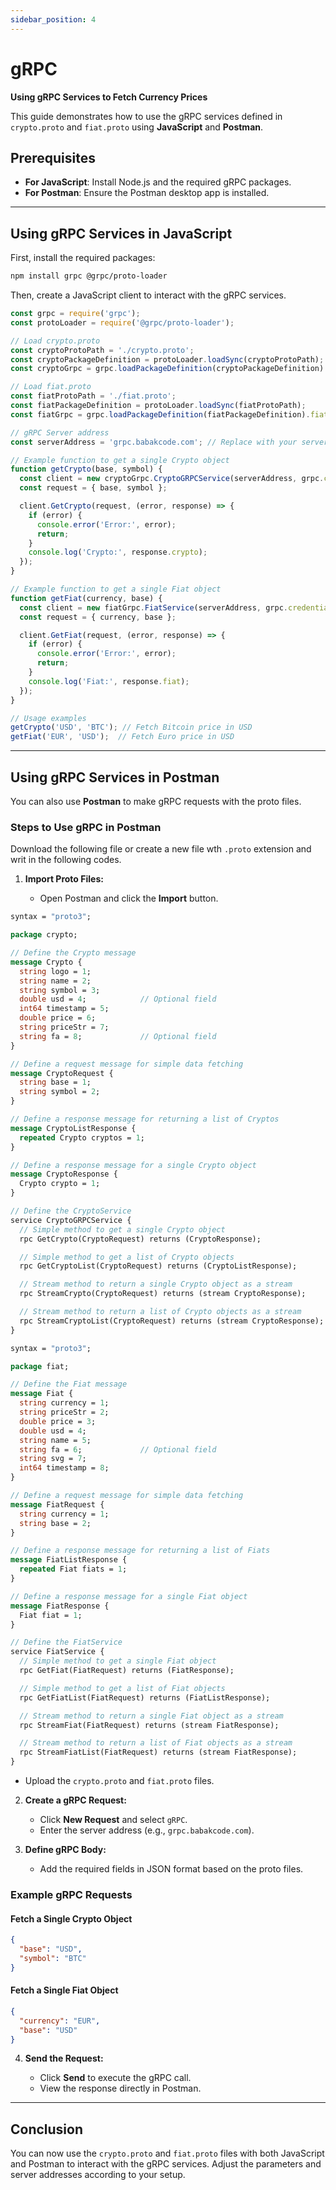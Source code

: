 ```yaml
---
sidebar_position: 4
---
```


# gRPC
 
**Using gRPC Services to Fetch Currency Prices**

This guide demonstrates how to use the gRPC services defined in `crypto.proto` and `fiat.proto` using **JavaScript** and **Postman**.

## Prerequisites

- **For JavaScript**: Install Node.js and the required gRPC packages.
- **For Postman**: Ensure the Postman desktop app is installed.

---

## Using gRPC Services in JavaScript

First, install the required packages:

```bash
npm install grpc @grpc/proto-loader
```

Then, create a JavaScript client to interact with the gRPC services.

```javascript
const grpc = require('grpc');
const protoLoader = require('@grpc/proto-loader');

// Load crypto.proto
const cryptoProtoPath = './crypto.proto';
const cryptoPackageDefinition = protoLoader.loadSync(cryptoProtoPath);
const cryptoGrpc = grpc.loadPackageDefinition(cryptoPackageDefinition).crypto;

// Load fiat.proto
const fiatProtoPath = './fiat.proto';
const fiatPackageDefinition = protoLoader.loadSync(fiatProtoPath);
const fiatGrpc = grpc.loadPackageDefinition(fiatPackageDefinition).fiat;

// gRPC Server address
const serverAddress = 'grpc.babakcode.com'; // Replace with your server address

// Example function to get a single Crypto object
function getCrypto(base, symbol) {
  const client = new cryptoGrpc.CryptoGRPCService(serverAddress, grpc.credentials.createInsecure());
  const request = { base, symbol };

  client.GetCrypto(request, (error, response) => {
    if (error) {
      console.error('Error:', error);
      return;
    }
    console.log('Crypto:', response.crypto);
  });
}

// Example function to get a single Fiat object
function getFiat(currency, base) {
  const client = new fiatGrpc.FiatService(serverAddress, grpc.credentials.createInsecure());
  const request = { currency, base };

  client.GetFiat(request, (error, response) => {
    if (error) {
      console.error('Error:', error);
      return;
    }
    console.log('Fiat:', response.fiat);
  });
}

// Usage examples
getCrypto('USD', 'BTC'); // Fetch Bitcoin price in USD
getFiat('EUR', 'USD');  // Fetch Euro price in USD
```

---

## Using gRPC Services in Postman

You can also use **Postman** to make gRPC requests with the proto files.

### Steps to Use gRPC in Postman

Download the following file or create a new file wth `.proto` extension and writ in the following codes.

1. **Import Proto Files:**

    - Open Postman and click the **Import** button.

```protobuf 
syntax = "proto3";

package crypto;

// Define the Crypto message
message Crypto {
  string logo = 1;
  string name = 2;
  string symbol = 3;
  double usd = 4;            // Optional field
  int64 timestamp = 5;
  double price = 6;
  string priceStr = 7;
  string fa = 8;             // Optional field
}

// Define a request message for simple data fetching
message CryptoRequest {
  string base = 1;
  string symbol = 2;
}

// Define a response message for returning a list of Cryptos
message CryptoListResponse {
  repeated Crypto cryptos = 1;
}

// Define a response message for a single Crypto object
message CryptoResponse {
  Crypto crypto = 1;
}

// Define the CryptoService
service CryptoGRPCService {
  // Simple method to get a single Crypto object
  rpc GetCrypto(CryptoRequest) returns (CryptoResponse);

  // Simple method to get a list of Crypto objects
  rpc GetCryptoList(CryptoRequest) returns (CryptoListResponse);

  // Stream method to return a single Crypto object as a stream
  rpc StreamCrypto(CryptoRequest) returns (stream CryptoResponse);

  // Stream method to return a list of Crypto objects as a stream
  rpc StreamCryptoList(CryptoRequest) returns (stream CryptoResponse);
}

```


```protobuf
syntax = "proto3";

package fiat;

// Define the Fiat message
message Fiat {
  string currency = 1;
  string priceStr = 2;
  double price = 3;
  double usd = 4;
  string name = 5;
  string fa = 6;             // Optional field
  string svg = 7;
  int64 timestamp = 8;
}

// Define a request message for simple data fetching
message FiatRequest {
  string currency = 1;
  string base = 2;
}

// Define a response message for returning a list of Fiats
message FiatListResponse {
  repeated Fiat fiats = 1;
}

// Define a response message for a single Fiat object
message FiatResponse {
  Fiat fiat = 1;
}

// Define the FiatService
service FiatService {
  // Simple method to get a single Fiat object
  rpc GetFiat(FiatRequest) returns (FiatResponse);

  // Simple method to get a list of Fiat objects
  rpc GetFiatList(FiatRequest) returns (FiatListResponse);

  // Stream method to return a single Fiat object as a stream
  rpc StreamFiat(FiatRequest) returns (stream FiatResponse);

  // Stream method to return a list of Fiat objects as a stream
  rpc StreamFiatList(FiatRequest) returns (stream FiatResponse);
}

```
- Upload the `crypto.proto` and `fiat.proto` files.

2. **Create a gRPC Request:**

    - Click **New Request** and select `gRPC`.
    - Enter the server address (e.g., `grpc.babakcode.com`).

3. **Define gRPC Body:**

    - Add the required fields in JSON format based on the proto files.

### Example gRPC Requests

#### Fetch a Single Crypto Object

```json
{
  "base": "USD",
  "symbol": "BTC"
}
```

#### Fetch a Single Fiat Object

```json
{
  "currency": "EUR",
  "base": "USD"
}
```

4. **Send the Request:**

    - Click **Send** to execute the gRPC call.
    - View the response directly in Postman.

---

## Conclusion

You can now use the `crypto.proto` and `fiat.proto` files with both JavaScript and Postman to interact with the gRPC services. Adjust the parameters and server addresses according to your setup.